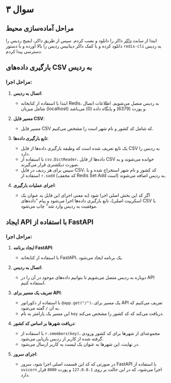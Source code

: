 # سوال ۳


## مراحل آماده‌سازی محیط

ابتدا از سایت [داکر](https://www.docker.com) داکر را دانلود و نصب کردم. سپس از طریق داکر، ایمیج ردیس را دانلود کرده و با کمک داکر دیتابیس ردیس را بالا اورده و با دستور `redis-cli` به ردیس دسترسی پیدا کردم.

## بارگیری داده‌های CSV به ردیس

### مراحل اجرا:

1. **اتصال به ردیس**:
   - ابتدا با استفاده از کتابخانه Redis، به ردیس متصل می‌شویم. اطلاعات اتصال شامل میزبان (localhost) و پورت (6379) و پایگاه داده (0) می‌باشد.

2. **مسیر فایل CSV**:
   - مسیر فایل CSV که شامل کد کشور و نام شهر است را مشخص می‌کنیم.

3. **تابع بارگیری داده‌ها**:
   - یک تابع تعریف شده است که وظیفه بارگیری داده‌ها از فایل CSV به ردیس را دارد.
   - با استفاده از `csv.DictReader`، داده‌ها از فایل CSV خوانده می‌شوند و به صورت دیکشنری قرار می‌گیرند.
   - سپس برای هر ردیف در فایل CSV، کد کشور و نام شهر استخراج شده و با استفاده از `r.sadd` (که مخفف Redis Set Add است) به ردیس اضافه می‌شوند.

4. **اجرای عملیات بارگیری**:
   - اگر کد این بخش اصلی اجرا شود (به معنی اجرای این فایل به عنوان یک اسکریپت اصلی)، تابع بارگیری داده‌ها اجرا می‌شود و پیام "داده‌های CSV با موفقیت به ردیس وارد شد" چاپ می‌شود.

## ایجاد API با استفاده از FastAPI

### مراحل اجرا:

1. **ایجاد برنامه FastAPI**:
   - با استفاده از کتابخانه FastAPI، یک برنامه ایجاد می‌شود.

2. **اتصال به ردیس**:
   - دوباره به ردیس متصل می‌شویم تا بتوانیم داده‌های موجود در آن را در API استفاده کنیم.

3. **تعریف یک مسیر برای API**:
   - با استفاده از دکوراتور `@app.get("/")`، یک مسیر برای API تعریف می‌کنیم که به آن `/` گفته می‌شود.
   - این مسیر یک پارامتر به نام `key` دریافت می‌کند که کد کشور را مشخص می‌کند.

4. **دریافت شهرها بر اساس کد کشور**:
   - با استفاده از `r.smembers(key)`، مجموعه‌ای از شهرها برای کد کشور ورودی گرفته شده از کاربر از ردیس بازیابی می‌شود.
   - در نهایت، این شهرها به عنوان یک لیست به کاربر ارسال می‌شود.

5. **اجرای سرور**:
   - در صورتی که کد این قسمت اصلی اجرا شود، سرور FastAPI با استفاده از `uvicorn` اجرا می‌شود، که در این حالت بر روی `127.0.0.1` و پورت `8000` قرار دارد.